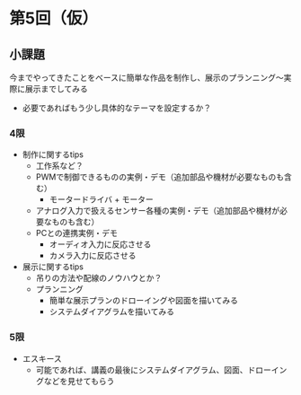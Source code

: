 # 第5回（仮） 

## 小課題

今までやってきたことをベースに簡単な作品を制作し、展示のプランニング～実際に展示までしてみる

- 必要であればもう少し具体的なテーマを設定するか？

### 4限

- 制作に関するtips
  - 工作系など？
  - PWMで制御できるものの実例・デモ（追加部品や機材が必要なものも含む）
    - モータードライバ + モーター
  - アナログ入力で扱えるセンサー各種の実例・デモ（追加部品や機材が必要なものも含む）
  - PCとの連携実例・デモ
    - オーディオ入力に反応させる
    - カメラ入力に反応させる
- 展示に関するtips
  - 吊りの方法や配線のノウハウとか？
  - プランニング
    - 簡単な展示プランのドローイングや図面を描いてみる
    - システムダイアグラムを描いてみる

### 5限

- エスキース
  - 可能であれば、講義の最後にシステムダイアグラム、図面、ドローイングなどを見せてもらう
